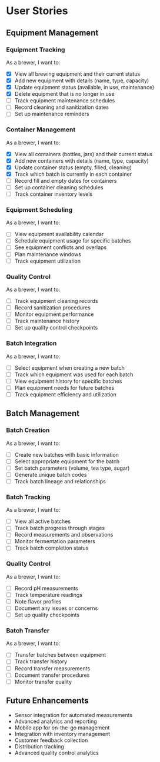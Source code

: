 # User Stories

## Equipment Management

### Equipment Tracking
As a brewer, I want to:
- [x] View all brewing equipment and their current status
- [x] Add new equipment with details (name, type, capacity)
- [x] Update equipment status (available, in use, maintenance)
- [x] Delete equipment that is no longer in use
- [ ] Track equipment maintenance schedules
- [ ] Record cleaning and sanitization dates
- [ ] Set up maintenance reminders

### Container Management
As a brewer, I want to:
- [x] View all containers (bottles, jars) and their current status
- [x] Add new containers with details (name, type, capacity)
- [x] Update container status (empty, filled, cleaning)
- [x] Track which batch is currently in each container
- [ ] Record fill and empty dates for containers
- [ ] Set up container cleaning schedules
- [ ] Track container inventory levels

### Equipment Scheduling
As a brewer, I want to:
- [ ] View equipment availability calendar
- [ ] Schedule equipment usage for specific batches
- [ ] See equipment conflicts and overlaps
- [ ] Plan maintenance windows
- [ ] Track equipment utilization

### Quality Control
As a brewer, I want to:
- [ ] Track equipment cleaning records
- [ ] Record sanitization procedures
- [ ] Monitor equipment performance
- [ ] Track maintenance history
- [ ] Set up quality control checkpoints

### Batch Integration
As a brewer, I want to:
- [ ] Select equipment when creating a new batch
- [ ] Track which equipment was used for each batch
- [ ] View equipment history for specific batches
- [ ] Plan equipment needs for future batches
- [ ] Track equipment efficiency and utilization

## Batch Management

### Batch Creation
As a brewer, I want to:
- [ ] Create new batches with basic information
- [ ] Select appropriate equipment for the batch
- [ ] Set batch parameters (volume, tea type, sugar)
- [ ] Generate unique batch codes
- [ ] Track batch lineage and relationships

### Batch Tracking
As a brewer, I want to:
- [ ] View all active batches
- [ ] Track batch progress through stages
- [ ] Record measurements and observations
- [ ] Monitor fermentation parameters
- [ ] Track batch completion status

### Quality Control
As a brewer, I want to:
- [ ] Record pH measurements
- [ ] Track temperature readings
- [ ] Note flavor profiles
- [ ] Document any issues or concerns
- [ ] Set up quality checkpoints

### Batch Transfer
As a brewer, I want to:
- [ ] Transfer batches between equipment
- [ ] Track transfer history
- [ ] Record transfer measurements
- [ ] Document transfer procedures
- [ ] Monitor transfer quality

## Future Enhancements
- Sensor integration for automated measurements
- Advanced analytics and reporting
- Mobile app for on-the-go management
- Integration with inventory management
- Customer feedback collection
- Distribution tracking
- Advanced quality control analytics 